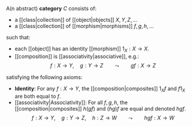 A(n abstract) **category** $C$ consists of:
- a [[class|collection]] of [[object|objects]] $X,Y,Z,...$
- a [[class|collection]] of [[morphism|morphisms]] $f,g,h,...$

such that:
- each [[object]] has an identity [[morphism]] $1_X:X \to X$.
- [[composition]] is [[associativity|associative]], e.g.:
$$f:X \to Y, \quad g:Y\to Z \qquad
\leadsto \qquad gf:X \to Z$$

satisfying the following axioms:
- **Identity**: For any $f : X \to Y$, the [[composition|composites]] $1_Xf$ and $f1_X$ are both equal to $f$.
- [[associativity|Associativity]]: For all $f,g,h$, the [[composition|composites]] $h(gf)$ and $(hg)f$ are equal and denoted $hgf$.
$$f: X \to Y, \quad g:Y \to Z, \quad h: Z \to W \qquad
\leadsto \qquad hgf: X \to W$$
